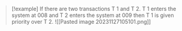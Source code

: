 >[!example] 
>If there are two transactions T 1 and T 2. T 1 enters the system at 008 and T 2 enters the system at 009 then T 1 is given priority over T 2.
> ![[Pasted image 20231127105101.png]]



